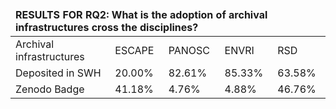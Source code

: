 <table><thead><tr><td colspan='5'><b>RESULTS FOR RQ2: What is the adoption of archival infrastructures cross the disciplines?</b></td></tr></thead>
<tbody>
<tr><td>Archival infrastructures </td><td>ESCAPE</td><td>PANOSC</td><td>ENVRI</td><td>RSD</td></tr>
<tr><td>Deposited in SWH </td><td>20.00%</td><td>82.61%</td><td>85.33%</td><td>63.58%</td></tr>
<tr><td>Zenodo Badge</td><td>41.18%</td><td>4.76%</td><td>4.88%</td><td>46.76%</td></tr>
</tbody></table>